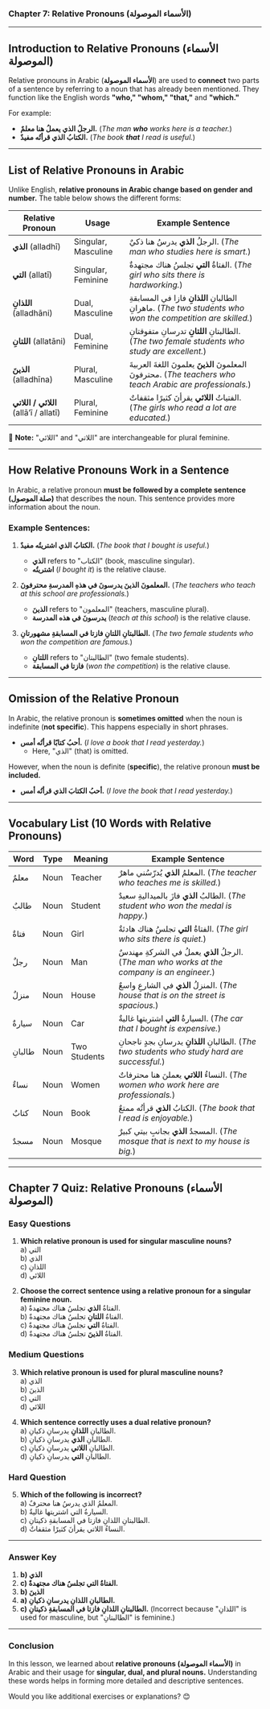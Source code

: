 ### **Chapter 7: Relative Pronouns (الأسماء الموصولة)**

---

## **Introduction to Relative Pronouns (الأسماء الموصولة)**

Relative pronouns in Arabic (**الأسماء الموصولة**) are used to **connect** two parts of a sentence by referring to a noun that has already been mentioned. They function like the English words **"who," "whom," "that,"** and **"which."**

For example:

* **الرجلُ الذي يعملُ هنا معلمٌ.** (*The man **who** works here is a teacher.*)  
* **الكتابُ الذي قرأتُه مفيدٌ.** (*The book **that** I read is useful.*)

---

## **List of Relative Pronouns in Arabic**

Unlike English, **relative pronouns in Arabic change based on gender and number.** The table below shows the different forms:

| Relative Pronoun | Usage | Example Sentence |
| ----- | ----- | ----- |
| **الذي** (alladhī) | Singular, Masculine | الرجلُ **الذي** يدرسُ هنا ذكيٌ. (*The man who studies here is smart.*) |
| **التي** (allatī) | Singular, Feminine | الفتاةُ **التي** تجلسُ هناك مجتهدةٌ. (*The girl who sits there is hardworking.*) |
| **اللذانِ** (alladhāni) | Dual, Masculine | الطالبانِ **اللذانِ** فازا في المسابقةِ ماهرانِ. (*The two students who won the competition are skilled.*) |
| **اللتانِ** (allatāni) | Dual, Feminine | الطالبتانِ **اللتانِ** تدرسانِ متفوقتانِ. (*The two female students who study are excellent.*) |
| **الذينَ** (alladhīna) | Plural, Masculine | المعلمونَ **الذينَ** يعلمونَ اللغةَ العربيةَ محترفونَ. (*The teachers who teach Arabic are professionals.*) |
| **اللائي / اللاتي** (allā’ī / allatī) | Plural, Feminine | الفتياتُ **اللائي** يقرأنَ كثيرًا مثقفاتٌ. (*The girls who read a lot are educated.*) |

🔹 **Note:** "اللائي" and "اللاتي" are interchangeable for plural feminine.

---

## **How Relative Pronouns Work in a Sentence**

In Arabic, a relative pronoun **must be followed by a complete sentence (صلة الموصول)** that describes the noun. This sentence provides more information about the noun.

### **Example Sentences:**

1. **الكتابُ الذي اشتريتُه مفيدٌ.** (*The book that I bought is useful.*)

   * **الذي** refers to "الكتاب" (book, masculine singular).  
   * **اشتريتُه** (*I bought it*) is the relative clause.  
2. **المعلمونَ الذينَ يدرسونَ في هذهِ المدرسةِ محترفونَ.** (*The teachers who teach at this school are professionals.*)

   * **الذينَ** refers to "المعلمون" (teachers, masculine plural).  
   * **يدرسونَ في هذه المدرسة** (*teach at this school*) is the relative clause.  
3. **الطالبتانِ اللتانِ فازتا في المسابقةِ مشهورتانِ.** (*The two female students who won the competition are famous.*)

   * **اللتانِ** refers to "الطالبتان" (two female students).  
   * **فازتا في المسابقة** (*won the competition*) is the relative clause.

---

## **Omission of the Relative Pronoun**

In Arabic, the relative pronoun is **sometimes omitted** when the noun is indefinite (**not specific**). This happens especially in short phrases.

* **أحبُ كتابًا قرأتُه أمس.** (*I love a book that I read yesterday.*)  
  * Here, "الذي" (that) is omitted.

However, when the noun is definite (**specific**), the relative pronoun **must be included.**

* **أحبُ الكتابَ الذي قرأتُه أمس.** (*I love the book that I read yesterday.*)

---

## **Vocabulary List (10 Words with Relative Pronouns)**

| Word | Type | Meaning | Example Sentence |
| ----- | ----- | ----- | ----- |
| معلمٌ | Noun | Teacher | المعلمُ **الذي** يُدرّسُني ماهرٌ. (*The teacher who teaches me is skilled.*) |
| طالبٌ | Noun | Student | الطالبُ **الذي** فازَ بالميداليةِ سعيدٌ. (*The student who won the medal is happy.*) |
| فتاةٌ | Noun | Girl | الفتاةُ **التي** تجلسُ هناك هادئةٌ. (*The girl who sits there is quiet.*) |
| رجلٌ | Noun | Man | الرجلُ **الذي** يعملُ في الشركةِ مهندسٌ. (*The man who works at the company is an engineer.*) |
| منزلٌ | Noun | House | المنزلُ **الذي** في الشارعِ واسعٌ. (*The house that is on the street is spacious.*) |
| سيارةٌ | Noun | Car | السيارةُ **التي** اشتريتها غاليةٌ. (*The car that I bought is expensive.*) |
| طالبانِ | Noun | Two Students | الطالبانِ **اللذانِ** يدرسانِ بجدٍ ناجحانِ. (*The two students who study hard are successful.*) |
| نساءٌ | Noun | Women | النساءُ **اللاتي** يعملنَ هنا محترفاتٌ. (*The women who work here are professionals.*) |
| كتابٌ | Noun | Book | الكتابُ **الذي** قرأتُه ممتعٌ. (*The book that I read is enjoyable.*) |
| مسجدٌ | Noun | Mosque | المسجدُ **الذي** بجانبِ بيتي كبيرٌ. (*The mosque that is next to my house is big.*) |

---

## **Chapter 7 Quiz: Relative Pronouns (الأسماء الموصولة)**

### **Easy Questions**

1. **Which relative pronoun is used for singular masculine nouns?**  
    a) التي  
    b) الذي  
    c) اللذانِ  
    d) اللائي

2. **Choose the correct sentence using a relative pronoun for a singular feminine noun.**  
    a) الفتاةُ **الذي** تجلسُ هناك مجتهدةٌ.  
    b) الفتاةُ **اللتانِ** تجلسُ هناك مجتهدةٌ.  
    c) الفتاةُ **التي** تجلسُ هناك مجتهدةٌ.  
    d) الفتاةُ **الذينَ** تجلسُ هناك مجتهدةٌ.

### **Medium Questions**

3. **Which relative pronoun is used for plural masculine nouns?**  
    a) الذي  
    b) الذينَ  
    c) التي  
    d) اللائي

4. **Which sentence correctly uses a dual relative pronoun?**  
    a) الطالبانِ **اللذانِ** يدرسانِ ذكيانِ.  
    b) الطالبانِ **الذي** يدرسانِ ذكيانِ.  
    c) الطالبانِ **اللاتي** يدرسانِ ذكيانِ.  
    d) الطالبانِ **التي** يدرسانِ ذكيانِ.

### **Hard Question**

5. **Which of the following is incorrect?**  
    a) المعلمُ الذي يدرسُ هنا محترفٌ.  
    b) السيارةُ التي اشتريتها غاليةٌ.  
    c) الطالبتانِ اللذانِ فازتا في المسابقةِ ذكيتانِ.  
    d) النساءُ اللاتي يقرأنَ كثيرًا مثقفاتٌ.

---

### **Answer Key**

1. **b) الذي**  
2. **c) الفتاةُ التي تجلسُ هناك مجتهدةٌ.**  
3. **b) الذينَ**  
4. **a) الطالبانِ اللذانِ يدرسانِ ذكيانِ.**  
5. **c) الطالبتانِ اللذانِ فازتا في المسابقةِ ذكيتانِ.** (Incorrect because "اللذانِ" is used for masculine, but "الطالبتانِ" is feminine.)

---

### **Conclusion**

In this lesson, we learned about **relative pronouns (الأسماء الموصولة)** in Arabic and their usage for **singular, dual, and plural nouns.** Understanding these words helps in forming more detailed and descriptive sentences.

Would you like additional exercises or explanations? 😊


